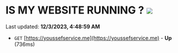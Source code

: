 # IS MY WEBSITE RUNNING ? [![](https://img.shields.io/static/v1?label=Sponsor&message=%E2%9D%A4&logo=GitHub&color=%23fe8e86)](https://github.com/sponsors/<username>)

Last updated: **12/3/2023, 4:48:59 AM**

- `GET` [https://youssefservice.me](https://youssefservice.me) - **Up** (736ms)
